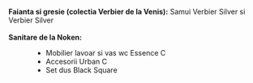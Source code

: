 <strong>Faianta si gresie (colectia Verbier de la Venis):</strong> Samui Verbier Silver si Verbier Silver<br/>
</br>
<strong>Sanitare de la Noken:</strong><br/>
<ul>
    <li style="margin-left: 50px">Mobilier lavoar si vas wc Essence C </li>
    <li style="margin-left: 50px">Accesorii Urban C </li>
    <li style="margin-left: 50px">Set dus Black Square </li>
</ul>